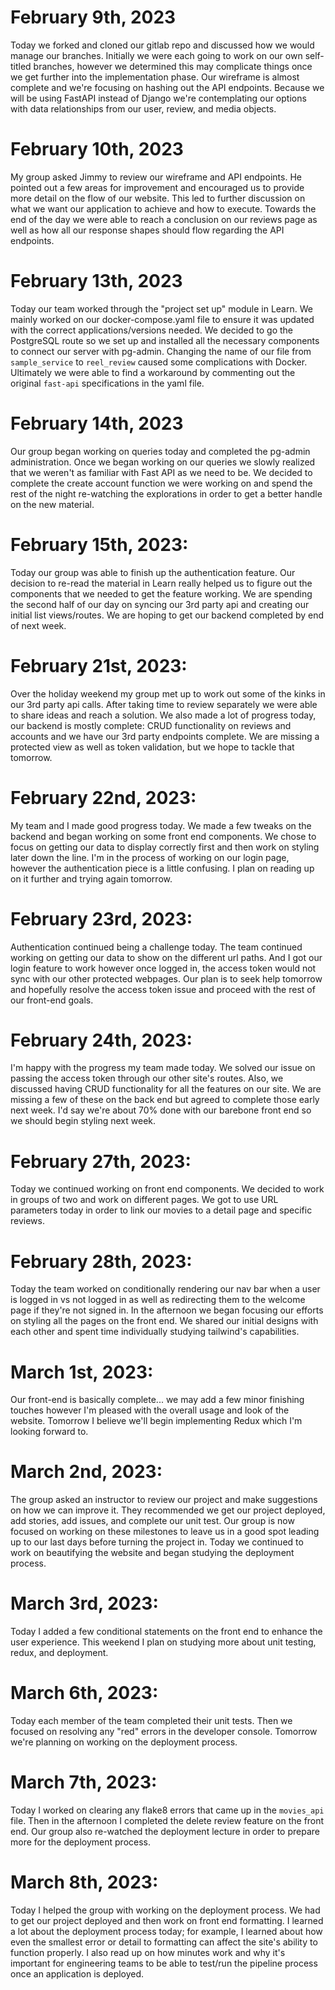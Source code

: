 # **February 9th, 2023**

Today we forked and cloned our gitlab repo and discussed how we would manage our branches. Initially we were each going to work on our own self-titled branches, however we determined this may complicate things once we get further into the implementation phase. Our wireframe is almost complete and we're focusing on hashing out the API endpoints. Because we will be using FastAPI instead of Django we're contemplating our options with data relationships from our user, review, and media objects.

# **February 10th, 2023**

My group asked Jimmy to review our wireframe and API endpoints. He pointed out a few areas for improvement and encouraged us to provide more detail on the flow of our website. This led to further discussion on what we want our application to achieve and how to execute. Towards the end of the day we were able to reach a conclusion on our reviews page as well as how all our response shapes should flow regarding the API endpoints.

# **February 13th, 2023**

Today our team worked through the "project set up" module in Learn. We mainly worked on our docker-compose.yaml file to ensure it was updated with the correct applications/versions needed. We decided to go the PostgreSQL route so we set up and installed all the necessary components to connect our server with pg-admin. Changing the name of our file from `sample_service` to `reel_review` caused some complications with Docker. Ultimately we were able to find a workaround by commenting out the original `fast-api` specifications in the yaml file.

# **February 14th, 2023**

Our group began working on queries today and completed the pg-admin administration. Once we began working on our queries we slowly realized that we weren't as familiar with Fast API as we need to be. We decided to complete the create account function we were working on and spend the rest of the night re-watching the explorations in order to get a better handle on the new material.

# **February 15th, 2023:**

Today our group was able to finish up the authentication feature. Our decision to re-read the material in Learn really helped us to figure out the components that we needed to get the feature working. We are spending the second half of our day on syncing our 3rd party api and creating our initial list views/routes. We are hoping to get our backend completed by end of next week.

# **February 21st, 2023:**

Over the holiday weekend my group met up to work out some of the kinks in our 3rd party api calls. After taking time to review separately we were able to share ideas and reach a solution. We also made a lot of progress today, our backend is mostly complete: CRUD functionality on reviews and accounts and we have our 3rd party endpoints complete. We are missing a protected view as well as token validation, but we hope to tackle that tomorrow.

# **February 22nd, 2023:**

My team and I made good progress today. We made a few tweaks on the backend and began working on some front end components. We chose to focus on getting our data to display correctly first and then work on styling later down the line. I'm in the process of working on our login page, however the authentication piece is a little confusing. I plan on reading up on it further and trying again tomorrow.

# **February 23rd, 2023:**

Authentication continued being a challenge today. The team continued working on getting our data to show on the different url paths. And I got our login feature to work however once logged in, the access token would not sync with our other protected webpages. Our plan is to seek help tomorrow and hopefully resolve the access token issue and proceed with the rest of our front-end goals.

# **February 24th, 2023:**

I'm happy with the progress my team made today. We solved our issue on passing the access token through our other site's routes. Also, we discussed having CRUD functionality for all the features on our site. We are missing a few of these on the back end but agreed to complete those early next week. I'd say we're about 70% done with our barebone front end so we should begin styling next week.

# **February 27th, 2023:**

Today we continued working on front end components. We decided to work in groups of two and work on different pages. We got to use URL parameters today in order to link our movies to a detail page and specific reviews.

# **February 28th, 2023:**

Today the team worked on conditionally rendering our nav bar when a user is logged in vs not logged in as well as redirecting them to the welcome page if they're not signed in. In the afternoon we began focusing our efforts on styling all the pages on the front end. We shared our initial designs with each other and spent time individually studying tailwind's capabilities.

# **March 1st, 2023:**

Our front-end is basically complete... we may add a few minor finishing touches however I'm pleased with the overall usage and look of the website. Tomorrow I believe we'll begin implementing Redux which I'm looking forward to.

# **March 2nd, 2023:**

The group asked an instructor to review our project and make suggestions on how we can improve it. They recommended we get our project deployed, add stories, add issues, and complete our unit test. Our group is now focused on working on these milestones to leave us in a good spot leading up to our last days before turning the project in. Today we continued to work on beautifying the website and began studying the deployment process.

# **March 3rd, 2023:**

Today I added a few conditional statements on the front end to enhance the user experience. This weekend I plan on studying more about unit testing, redux, and deployment.

# **March 6th, 2023:**

Today each member of the team completed their unit tests. Then we focused on resolving any "red" errors in the developer console. Tomorrow we're planning on working on the deployment process.

# **March 7th, 2023:**

Today I worked on clearing any flake8 errors that came up in the `movies_api` file. Then in the afternoon I completed the delete review feature on the front end. Our group also re-watched the deployment lecture in order to prepare more for the deployment process.

# **March 8th, 2023:**

Today I helped the group with working on the deployment process. We had to get our project deployed and then work on front end formatting. I learned a lot about the deployment process today; for example, I learned about how even the smallest error or detail to formatting can affect the site's ability to function properly. I also read up on how minutes work and why it's important for engineering teams to be able to test/run the pipeline process once an application is deployed.
